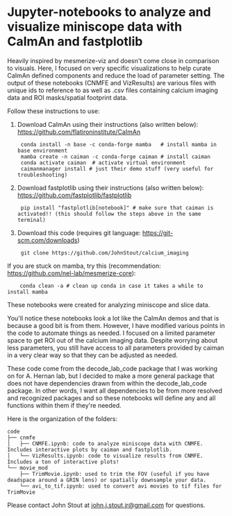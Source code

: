 # Jupyter-notebooks to analyze and visualize miniscope data with CaImAn and fastplotlib
Heavily inspired by mesmerize-viz and doesn't come close in comparison to visuals. Here, I focused on very specific visualizations to help curate CaImAn defined components and reduce the load of parameter setting. The output of these notebooks (CNMFE and VizResults) are various files with unique ids to reference to as well as .csv files containing calcium imaging data and ROI masks/spatial footprint data.

Follow these instructions to use:

1) Download CaImAn using their instructions (also written below): https://github.com/flatironinstitute/CaImAn

        conda install -n base -c conda-forge mamba   # install mamba in base environment
        mamba create -n caiman -c conda-forge caiman # install caiman
        conda activate caiman  # activate virtual environment
        caimanmanager install # just their demo stuff (very useful for troubleshooting)
        
3) Download fastplotlib using their instructions (also written below): https://github.com/fastplotlib/fastplotlib
   
        pip install "fastplotlib[notebook]" # make sure that caiman is activated!! (this should follow the steps above in the same terminal)

4) Download this code (requires git language: https://git-scm.com/downloads)

        git clone https://github.com/JohnStout/calcium_imaging

If you are stuck on mamba, try this (recommendation: https://github.com/nel-lab/mesmerize-core):

        conda clean -a # clean up conda in case it takes a while to install mamba

These notebooks were created for analyzing miniscope and slice data.

You'll notice these notebooks look a lot like the CaImAn demos and that is because a good bit is from them. However, I have modified various points in the code to automate things as needed. I focused on a limited parameter space to get ROI out of the calcium imaging data. Despite worrying about less parameters, you still have access to all parameters provided by caiman in a very clear way so that they can be adjusted as needed.

These code come from the decode_lab_code package that I was working on for A. Hernan lab, but I decided to make a more general package that does not have dependencies drawn from within the decode_lab_code package. In other words, I want all dependencies to be from more resolved and recognized packages and so these notebooks will define any and all functions within them if they're needed.

Here is the organization of the folders:

    code
    ├── cnmfe
    │   ├── CNMFE.ipynb: code to analyze miniscope data with CNMFE. Includes interactive plots by caiman and fastplotlib.
    │   └── VizResults.ipynb: code to visualize results from CNMFE. Includes a ton of interactive plots!
    └── movie_mod
        ├── TrimMovie.ipynb: used to trim the FOV (useful if you have deadspace around a GRIN lens) or spatially downsample your data.
        └── avi_to_tif.ipynb: used to convert avi movies to tif files for TrimMovie

Please contact John Stout at john.j.stout.jr@gmail.com for questions.
